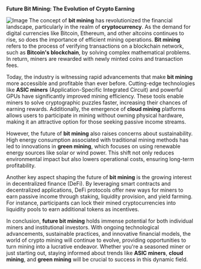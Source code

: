 **Future Bit Mining: The Evolution of Crypto Earning**


![Image](https://github.com/user-attachments/assets/31692037-0104-4703-abd1-696b6a7dd41b)
The concept of **bit mining** has revolutionized the financial landscape, particularly in the realm of **cryptocurrency**. As the demand for digital currencies like Bitcoin, Ethereum, and other altcoins continues to rise, so does the importance of efficient mining operations. **Bit mining** refers to the process of verifying transactions on a blockchain network, such as **Bitcoin's blockchain**, by solving complex mathematical problems. In return, miners are rewarded with newly minted coins and transaction fees.

Today, the industry is witnessing rapid advancements that make **bit mining** more accessible and profitable than ever before. Cutting-edge technologies like **ASIC miners** (Application-Specific Integrated Circuit) and powerful GPUs have significantly improved mining efficiency. These tools enable miners to solve cryptographic puzzles faster, increasing their chances of earning rewards. Additionally, the emergence of **cloud mining** platforms allows users to participate in mining without owning physical hardware, making it an attractive option for those seeking passive income streams.

However, the future of **bit mining** also raises concerns about sustainability. High energy consumption associated with traditional mining methods has led to innovations in **green mining**, which focuses on using renewable energy sources like solar or wind power. This shift not only reduces environmental impact but also lowers operational costs, ensuring long-term profitability.

Another key aspect shaping the future of **bit mining** is the growing interest in decentralized finance (DeFi). By leveraging smart contracts and decentralized applications, DeFi protocols offer new ways for miners to earn passive income through staking, liquidity provision, and yield farming. For instance, participants can lock their mined cryptocurrencies into liquidity pools to earn additional tokens as incentives.

In conclusion, **future bit mining** holds immense potential for both individual miners and institutional investors. With ongoing technological advancements, sustainable practices, and innovative financial models, the world of crypto mining will continue to evolve, providing opportunities to turn mining into a lucrative endeavor. Whether you're a seasoned miner or just starting out, staying informed about trends like **ASIC miners**, **cloud mining**, and **green mining** will be crucial to success in this dynamic field.